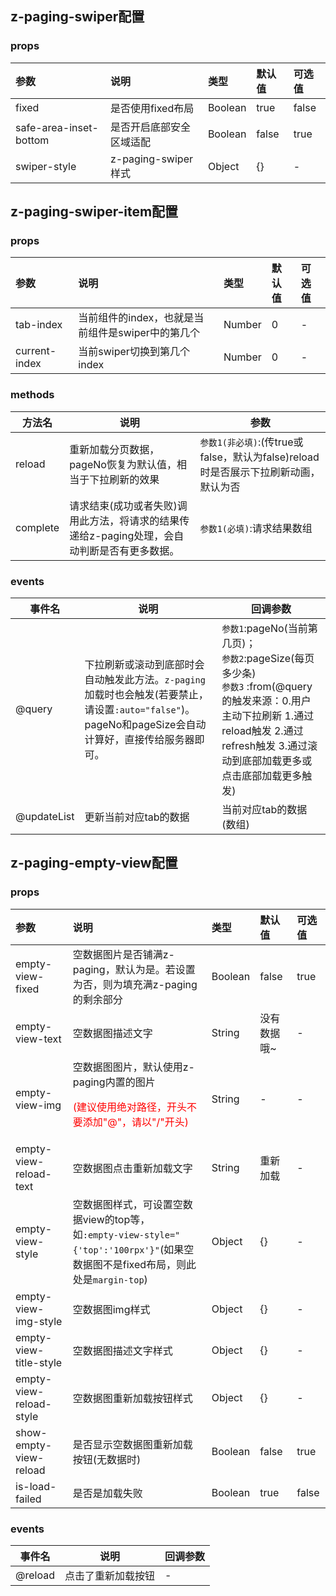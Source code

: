 ## z-paging-swiper配置

### props

| 参数                   | 说明                     | 类型    | 默认值 | 可选值 |
| :--------------------- | :----------------------- | :------ | :----- | :----- |
| fixed                  | 是否使用fixed布局        | Boolean | true   | false  |
| safe-area-inset-bottom | 是否开启底部安全区域适配 | Boolean | false  | true   |
| swiper-style           | z-paging-swiper样式      | Object  | {}     | -      |

## z-paging-swiper-item配置

### props

| 参数          | 说明                                              | 类型   | 默认值 | 可选值 |
| :------------ | :------------------------------------------------ | :----- | :----- | :----- |
| tab-index     | 当前组件的index，也就是当前组件是swiper中的第几个 | Number | 0      | -      |
| current-index | 当前swiper切换到第几个index                       | Number | 0      | -      |

### methods

| 方法名   | 说明                                                         | 参数                                                         |
| -------- | ------------------------------------------------------------ | ------------------------------------------------------------ |
| reload   | 重新加载分页数据，pageNo恢复为默认值，相当于下拉刷新的效果   | `参数1(非必填)`:(传true或false，默认为false)reload时是否展示下拉刷新动画，默认为否 |
| complete | 请求结束(成功或者失败)调用此方法，将请求的结果传递给z-paging处理，会自动判断是否有更多数据。 | `参数1(必填)`:请求结果数组                                   |

### events

| 事件名      | 说明                                                         | 回调参数                                                     |
| ----------- | ------------------------------------------------------------ | ------------------------------------------------------------ |
| @query      | 下拉刷新或滚动到底部时会自动触发此方法。`z-paging`加载时也会触发(若要禁止，请设置`:auto="false"`)。pageNo和pageSize会自动计算好，直接传给服务器即可。 | `参数1`:pageNo(当前第几页)；<br/>`参数2`:pageSize(每页多少条)<br/>`参数3` <Badge text="2.1.4"/>:from(@query的触发来源：0.用户主动下拉刷新 1.通过reload触发 2.通过refresh触发 3.通过滚动到底部加载更多或点击底部加载更多触发) |
| @updateList | 更新当前对应tab的数据                                        | 当前对应tab的数据(数组)                                      |

## z-paging-empty-view配置

### props

| 参数                                          | 说明                                                         | 类型    | 默认值      | 可选值 |
| :-------------------------------------------- | :----------------------------------------------------------- | :------ | :---------- | :----- |
| empty-view-fixed <Badge text="2.0.3"/>        | 空数据图片是否铺满z-paging，默认为是。若设置为否，则为填充满z-paging的剩余部分 | Boolean | false       | true   |
| empty-view-text                               | 空数据图描述文字                                             | String  | 没有数据哦~ | -      |
| empty-view-img                                | 空数据图图片，默认使用z-paging内置的图片<br><p style="color:red;">(建议使用绝对路径，开头不要添加"@"，请以"/"开头)</p> | String  | -           | -      |
| empty-view-reload-text <Badge text="1.6.7"/>  | 空数据图点击重新加载文字                                     | String  | 重新加载    | -      |
| empty-view-style                              | 空数据图样式，可设置空数据view的top等，<br>如`:empty-view-style="{'top':'100rpx'}"`(如果空数据图不是fixed布局，则此处是`margin-top`) | Object  | {}          | -      |
| empty-view-img-style                          | 空数据图img样式                                              | Object  | {}          | -      |
| empty-view-title-style                        | 空数据图描述文字样式                                         | Object  | {}          | -      |
| empty-view-reload-style <Badge text="1.6.7"/> | 空数据图重新加载按钮样式                                     | Object  | {}          | -      |
| show-empty-view-reload <Badge text="1.6.7"/>  | 是否显示空数据图重新加载按钮(无数据时)                       | Boolean | false       | true   |
| is-load-failed                                | 是否是加载失败                                               | Boolean | true        | false  |

### events

| 事件名  | 说明               | 回调参数 |
| ------- | ------------------ | -------- |
| @reload | 点击了重新加载按钮 | -        |